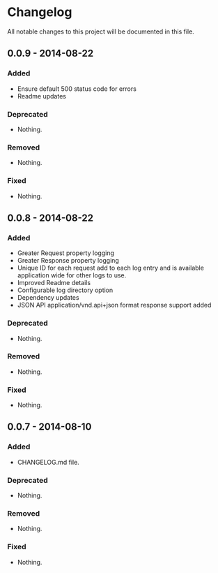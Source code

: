 # Changelog
All notable changes to this project will be documented in this file.

## 0.0.9 - 2014-08-22

### Added
- Ensure default 500 status code for errors
- Readme updates

### Deprecated
- Nothing.

### Removed
- Nothing.

### Fixed
- Nothing.

## 0.0.8 - 2014-08-22

### Added
- Greater Request property logging
- Greater Response property logging
- Unique ID for each request add to each log entry and is available application wide for other logs to use.
- Improved Readme details
- Configurable log directory option
- Dependency updates
- JSON API application/vnd.api+json format response support added

### Deprecated
- Nothing.

### Removed
- Nothing.

### Fixed
- Nothing.


## 0.0.7 - 2014-08-10

### Added
- CHANGELOG.md file.

### Deprecated
- Nothing.

### Removed
- Nothing.

### Fixed
- Nothing.
